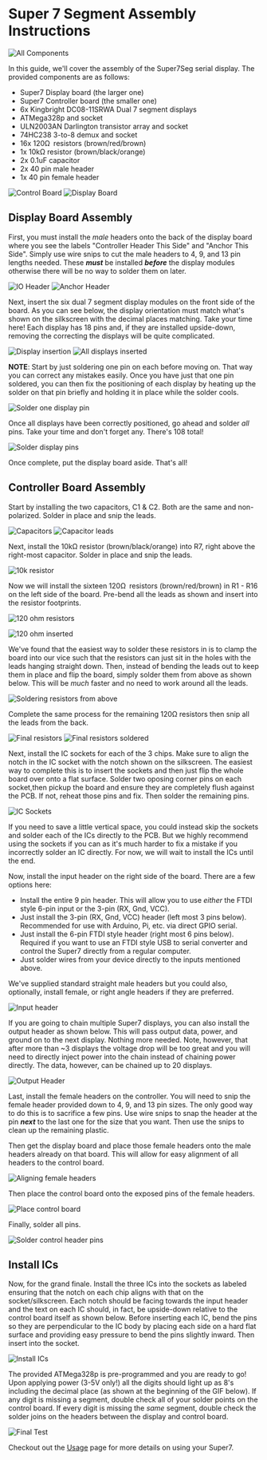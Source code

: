 # Super 7 Segment Assembly Instructions

![All Components](/doc/img/01.JPG)

In this guide, we'll cover the assembly of the Super7Seg serial display. The provided components are as follows:

- Super7 Display board (the larger one)
- Super7 Controller board (the smaller one)
- 6x Kingbright DC08-11SRWA Dual 7 segment displays
- ATMega328p and socket
- ULN2003AN Darlington transistor array and socket
- 74HC238 3-to-8 demux and socket
- 16x 120Ω resistors (brown/red/brown)
- 1x 10kΩ resistor (brown/black/orange)
- 2x 0.1uF capacitor
- 2x 40 pin male header
- 1x 40 pin female header

![Control Board](/doc/img/02.JPG)
![Display Board](/doc/img/03.JPG)

## Display Board Assembly

First, you must install the *male* headers onto the back of the display board where you see the labels "Controller Header This Side" and "Anchor This Side". Simply use wire snips to cut the male headers to 4, 9, and 13 pin lengths needed. These **_must_** be installed **_before_** the display modules otherwise there will be no way to solder them on later.

![IO Header](/doc/img/04.JPG)
![Anchor Header](/doc/img/05.JPG)

Next, insert the six dual 7 segment display modules on the front side of the board. As you can see below, the display orientation must match what's shown on the silkscreen with the decimal places matching. Take your time here! Each display has 18 pins and, if they are installed upside-down, removing the correcting the displays will be quite complicated.

![Display insertion](/doc/img/06.JPG)
![All displays inserted](/doc/img/07.JPG)

**NOTE**: Start by just soldering one pin on each before moving on. That way you can correct any mistakes easily.
Once you have just that one pin soldered, you can then fix the positioning of each display by heating up the solder on that pin briefly and holding it in place while the solder cools.

![Solder one display pin](/doc/img/08.JPG)

Once all displays have been correctly positioned, go ahead and solder *all* pins. Take your time and don't forget any. There's 108 total!

![Solder display pins](/doc/img/09.JPG)

Once complete, put the display board aside. That's all!

## Controller Board Assembly

Start by installing the two capacitors, C1 & C2. Both are the same and non-polarized. Solder in place and snip the leads.

![Capacitors](/doc/img/10.JPG)
![Capacitor leads](/doc/img/11.JPG)

Next, install the 10kΩ resistor (brown/black/orange) into R7, right above the right-most capacitor. Solder in place and snip the leads.

![10k resistor](/doc/img/12.JPG)

Now we will install the sixteen 120Ω resistors (brown/red/brown) in R1 - R16 on the left side of the board. Pre-bend all the leads as shown and insert into the resistor footprints.

![120 ohm resistors](/doc/img/13.JPG)

![120 ohm inserted](/doc/img/14.JPG)

We've found that the easiest way to solder these resistors in is to clamp the board into our vice such that the resistors can just sit in the holes with the leads hanging straight down. Then, instead of bending the leads out to keep them in place and flip the board, simply solder them from above as shown below. This will be *much* faster and no need to work around all the leads.

![Soldering resistors from above](/doc/img/15.JPG)

Complete the same process for the remaining 120Ω resistors then snip all the leads from the back.

![Final resistors](/doc/img/16.JPG)
![Final resistors soldered](/doc/img/17.JPG)

Next, install the IC sockets for each of the 3 chips. Make sure to align the notch in the IC socket with the notch shown on the silkscreen. The easiest way to complete this is to insert the sockets and then just flip the whole board over onto a flat surface. Solder two oposing corner pins on each socket,then pickup the board and ensure they are completely flush against the PCB. If not, reheat those pins and fix. Then solder the remaining pins.

![IC Sockets](/doc/img/18.JPG)

If you need to save a little vertical space, you could instead skip the sockets and solder each of the ICs directly to the PCB. But we highly recommend using the sockets if you can as it's much harder to fix a mistake if you incorrectly solder an IC directly. For now, we will wait to install the ICs until the end.

Now, install the input header on the right side of the board. There are a few options here:

- Install the entire 9 pin header. This will allow you to use *either* the FTDI style 6-pin input or the 3-pin (RX, Gnd, VCC).
- Just install the 3-pin (RX, Gnd, VCC) header (left most 3 pins below). Recommended for use with Arduino, Pi, etc. via direct GPIO serial.
- Just install the 6-pin FTDI style header (right most 6 pins below). Required if you want to use an FTDI style USB to serial converter and control the Super7 directly from a regular computer.
- Just solder wires from your device directly to the inputs mentioned above.

We've supplied standard straight male headers but you could also, optionally, install female, or right angle headers if they are preferred.

![Input header](/doc/img/19.JPG)

If you are going to chain multiple Super7 displays, you can also install the output header as shown below. This will pass output data, power, and ground on to the next display. Nothing more needed. Note, however, that after more than ~3 displays the voltage drop will be too great and you will need to directly inject power into the chain instead of chaining power directly. The data, however, can be chained up to 20 displays.

![Output Header](/doc/img/20.JPG)

Last, install the female headers on the controller. You will need to snip the female header provided down to 4, 9, and 13 pin sizes. The only good way to do this is to sacrifice a few pins. Use wire snips to snap the header at the pin **_next_** to the last one for the size that you want. Then use the snips to clean up the remaining plastic.

Then get the display board and place those female headers onto the male headers already on that board. This will allow for easy alignment of all headers to the control board.

![Aligning female headers](/doc/img/21.JPG)

Then place the control board onto the exposed pins of the female headers.

![Place control board](/doc/img/22.JPG)

Finally, solder all pins.

![Solder control header pins](/doc/img/23.JPG)

## Install ICs

Now, for the grand finale. Install the three ICs into the sockets as labeled ensuring that the notch on each chip aligns with that on the socket/silkscreen. Each notch should be facing towards the input header and the text on each IC should, in fact, be upside-down relative to the control board itself as shown below. Before inserting each IC, bend the pins so they are perpendicular to the IC body by placing each side on a hard flat surface and providing easy pressure to bend the pins slightly inward. Then insert into the socket.

![Install ICs](/doc/img/24.JPG)

The provided ATMega328p is pre-programmed and you are ready to go! Upon applying power (3-5V only!) all the digits should light up as 8's including the decimal place (as shown at the beginning of the GIF below). If any digit is missing a segment, double check all of your solder points on the control board. If every digit is missing the *same* segment, double check the solder joins on the headers between the display and control board.

![Final Test](/doc/img/Super7Test.gif)

Checkout out the [Usage](/doc/Usage.md) page for more details on using your Super7.
